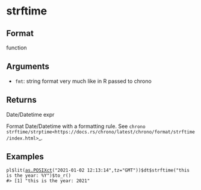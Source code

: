 # strftime

## Format

function

## Arguments

- `fmt`: string format very much like in R passed to chrono

## Returns

Date/Datetime expr

Format Date/Datetime with a formatting rule. See `chrono strftime/strptime<https://docs.rs/chrono/latest/chrono/format/strftime/index.html>`_.

## Examples

<pre class='r-example'><code><span class='r-in'><span><span class='va'>pl</span><span class='op'>$</span><span class='fu'>lit</span><span class='op'>(</span><span class='fu'><a href='https://rdrr.io/r/base/as.POSIXlt.html'>as.POSIXct</a></span><span class='op'>(</span><span class='st'>"2021-01-02 12:13:14"</span>,tz<span class='op'>=</span><span class='st'>"GMT"</span><span class='op'>)</span><span class='op'>)</span><span class='op'>$</span><span class='va'>dt</span><span class='op'>$</span><span class='fu'>strftime</span><span class='op'>(</span><span class='st'>"this is the year: %Y"</span><span class='op'>)</span><span class='op'>$</span><span class='fu'>to_r</span><span class='op'>(</span><span class='op'>)</span></span></span>
<span class='r-out co'><span class='r-pr'>#&gt;</span> [1] "this is the year: 2021"</span>
 </code></pre>